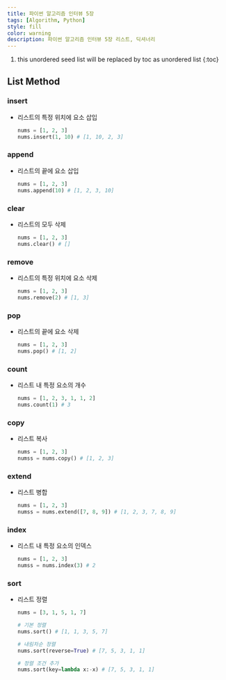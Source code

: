 ```yaml
---
title: 파이썬 알고리즘 인터뷰 5장
tags: [Algorithm, Python]
style: fill
color: warning
description: 파이썬 알고리즘 인터뷰 5장 리스트, 딕셔너리
---
```


1. this unordered seed list will be replaced by toc as unordered list
{:toc}

## List Method
### insert
- 리스트의 특정 위치에 요소 삽입  
  ```python
  nums = [1, 2, 3]
  nums.insert(1, 10) # [1, 10, 2, 3]
  ```

### append
- 리스트의 끝에 요소 삽입
  ```python
  nums = [1, 2, 3]
  nums.append(10) # [1, 2, 3, 10]
  ```

### clear
- 리스트의 모두 삭제
  ```python
  nums = [1, 2, 3]
  nums.clear() # []
  ```

### remove
- 리스트의 특정 위치에 요소 삭제
  ```python
  nums = [1, 2, 3]
  nums.remove(2) # [1, 3]
  ```

### pop
- 리스트의 끝에 요소 삭제
  ```python
  nums = [1, 2, 3]
  nums.pop() # [1, 2]
  ```

### count
- 리스트 내 특정 요소의 개수
  ```python
  nums = [1, 2, 3, 1, 1, 2]
  nums.count(1) # 3
  ```

### copy
- 리스트 복사
  ```python
  nums = [1, 2, 3]
  numss = nums.copy() # [1, 2, 3]
  ```

### extend
- 리스트 병합
  ```python
  nums = [1, 2, 3]
  numss = nums.extend([7, 8, 9]) # [1, 2, 3, 7, 8, 9]
  ```

### index
- 리스트 내 특정 요소의 인덱스
  ```python
  nums = [1, 2, 3]
  numss = nums.index(3) # 2
  ```

### sort
- 리스트 정렬  
  ```python
  nums = [3, 1, 5, 1, 7]
  
  # 기본 정렬
  nums.sort() # [1, 1, 3, 5, 7]
  
  # 내림차순 정렬
  nums.sort(reverse=True) # [7, 5, 3, 1, 1]
  
  # 정렬 조건 추가
  nums.sort(key=lambda x:-x) # [7, 5, 3, 1, 1]
  ```

